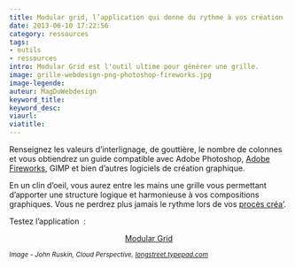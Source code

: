 ```yaml
---
title: Modular grid, l’application qui donne du rythme à vos création
date: 2013-06-10 17:22:56
category: ressources
tags:
- outils
- ressources
intro: Modular Grid est l'outil ultime pour générer une grille.
image: grille-webdesign-png-photoshop-fireworks.jpg
image-legende:
auteur: MagDuWebdesign
keyword_title:
keyword_desc:
viaurl:
viatitle:
---
```


<p>Renseignez les valeurs d’interlignage, de gouttière, le nombre de colonnes et vous obtiendrez un guide compatible avec&nbsp;Adobe Photoshop, <a title="999+ ressources Fireworks gratuites" href="http://magazineduwebdesign.com/999-ressources-fireworks-gratuites">Adobe Fireworks</a>, GIMP et bien d’autres logiciels de création graphique.</p>
<p>En un clin d’oeil, vous aurez entre les mains une grille vous permettant d’apporter une structure logique et harmonieuse à vos compositions graphiques. Vous ne perdrez plus jamais le rythme lors de vos <a title="Le planning de la semaine et le procès créa’" href="http://magazineduwebdesign.com/proces-creatif">procès créa’</a>.</p>
<p>Testez l’application &nbsp;:</p>
<p style="text-align: center;"><a class="button primary radius" href="http://modulargrid.org/" target="_blank">Modular Grid</a></p>
<p style="text-align: left;"><em><small>Image -&nbsp;John Ruskin, Cloud Perspective,&nbsp;<a title="the science book store - perspective" href="http://longstreet.typepad.com/thesciencebookstore/perspective/" target="_blank">longstreet.typepad.com</a></small></em></p>